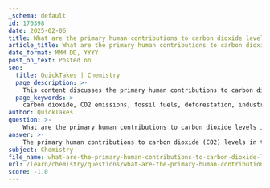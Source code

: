 ```yaml
---
_schema: default
id: 170398
date: 2025-02-06
title: What are the primary human contributions to carbon dioxide levels in the atmosphere?
article_title: What are the primary human contributions to carbon dioxide levels in the atmosphere?
date_format: MMM DD, YYYY
post_on_text: Posted on
seo:
  title: QuickTakes | Chemistry
  page_description: >-
    This content discusses the primary human contributions to carbon dioxide levels in the atmosphere, including burning fossil fuels, deforestation, industrial processes, agricultural practices, waste management, and land use changes, and their impact on climate change.
  page_keywords: >-
    carbon dioxide, CO2 emissions, fossil fuels, deforestation, industrial processes, agriculture, waste management, greenhouse gases, climate change, carbon cycle
author: QuickTakes
question: >-
    What are the primary human contributions to carbon dioxide levels in the atmosphere?
answer: >-
    The primary human contributions to carbon dioxide (CO2) levels in the atmosphere are largely driven by activities that release carbon from various sources. Here are the key contributors:\n\n1. **Burning Fossil Fuels**: The combustion of fossil fuels such as coal, oil, and natural gas for energy production, transportation, and industrial processes is the largest source of anthropogenic CO2 emissions. This includes electricity generation, heating, and powering vehicles. The burning of these fuels releases significant amounts of CO2 into the atmosphere, contributing to the greenhouse effect and global warming.\n\n2. **Deforestation**: Trees and forests act as vital carbon sinks, absorbing CO2 during photosynthesis. When forests are cleared for agriculture, urban development, or logging, not only is the capacity to sequester carbon reduced, but the carbon stored in trees is also released back into the atmosphere when they are burned or decomposed. This dual effect significantly increases atmospheric CO2 levels.\n\n3. **Industrial Processes**: Certain industrial activities, such as cement production, steel manufacturing, and chemical production, release CO2 as a byproduct. For example, the chemical reaction involved in cement production releases CO2 when limestone (calcium carbonate) is heated to produce lime (calcium oxide).\n\n4. **Agricultural Practices**: While agriculture primarily contributes to methane (CH4) and nitrous oxide (N2O) emissions, certain practices can also lead to increased CO2 emissions. For instance, soil disturbance and the use of fertilizers can release carbon stored in the soil.\n\n5. **Waste Management**: The decomposition of organic waste in landfills produces CO2 and methane. Inadequate waste management practices can exacerbate these emissions, contributing to the overall carbon footprint.\n\n6. **Land Use Changes**: Beyond deforestation, other land use changes, such as draining wetlands or converting natural landscapes to agricultural land, can release stored carbon and reduce the land's ability to act as a carbon sink.\n\nThese human activities have significantly altered the natural carbon cycle, leading to increased atmospheric CO2 levels, which are a major driver of climate change. Efforts to mitigate these emissions include transitioning to renewable energy sources, improving energy efficiency, reforestation, and adopting sustainable agricultural practices.
subject: Chemistry
file_name: what-are-the-primary-human-contributions-to-carbon-dioxide-levels-in-the-atmosphere.md
url: /learn/chemistry/questions/what-are-the-primary-human-contributions-to-carbon-dioxide-levels-in-the-atmosphere
score: -1.0
---
```


&nbsp;